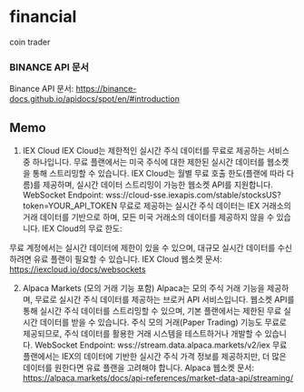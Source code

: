 # financial

coin trader

### BINANCE API 문서

Binance API 문서: https://binance-docs.github.io/apidocs/spot/en/#introduction

## Memo

1. IEX Cloud
   IEX Cloud는 제한적인 실시간 주식 데이터를 무료로 제공하는 서비스 중 하나입니다.
   무료 플랜에서는 미국 주식에 대한 제한된 실시간 데이터를 웹소켓을 통해 스트리밍할 수 있습니다.
   IEX Cloud는 월별 무료 호출 한도(플랜에 따라 다름)를 제공하며, 실시간 데이터 스트리밍이 가능한 웹소켓 API를 지원합니다.
   WebSocket Endpoint: wss://cloud-sse.iexapis.com/stable/stocksUS?token=YOUR_API_TOKEN
   무료로 제공하는 실시간 주식 데이터는 IEX 거래소의 거래 데이터를 기반으로 하며, 모든 미국 거래소의 데이터를 제공하지 않을 수 있습니다.
   IEX Cloud의 무료 한도:

무료 계정에서는 실시간 데이터에 제한이 있을 수 있으며, 대규모 실시간 데이터를 수신하려면 유료 플랜이 필요할 수 있습니다.
IEX Cloud 웹소켓 문서: https://iexcloud.io/docs/websockets

2. Alpaca Markets (모의 거래 기능 포함)
   Alpaca는 모의 주식 거래 기능을 제공하며, 무료로 실시간 주식 데이터를 제공하는 브로커 API 서비스입니다.
   웹소켓 API를 통해 실시간 주식 데이터를 스트리밍할 수 있으며, 기본 플랜에서는 제한된 무료 실시간 데이터를 받을 수 있습니다.
   주식 모의 거래(Paper Trading) 기능도 무료로 제공되므로, 주식 데이터를 활용한 거래 시스템을 테스트하거나 개발할 수 있습니다.
   WebSocket Endpoint: wss://stream.data.alpaca.markets/v2/iex
   무료 플랜에서는 IEX의 데이터에 기반한 실시간 주식 가격 정보를 제공하지만, 더 많은 데이터를 원한다면 유료 플랜을 고려해야 합니다.
   Alpaca 웹소켓 문서: https://alpaca.markets/docs/api-references/market-data-api/streaming/
